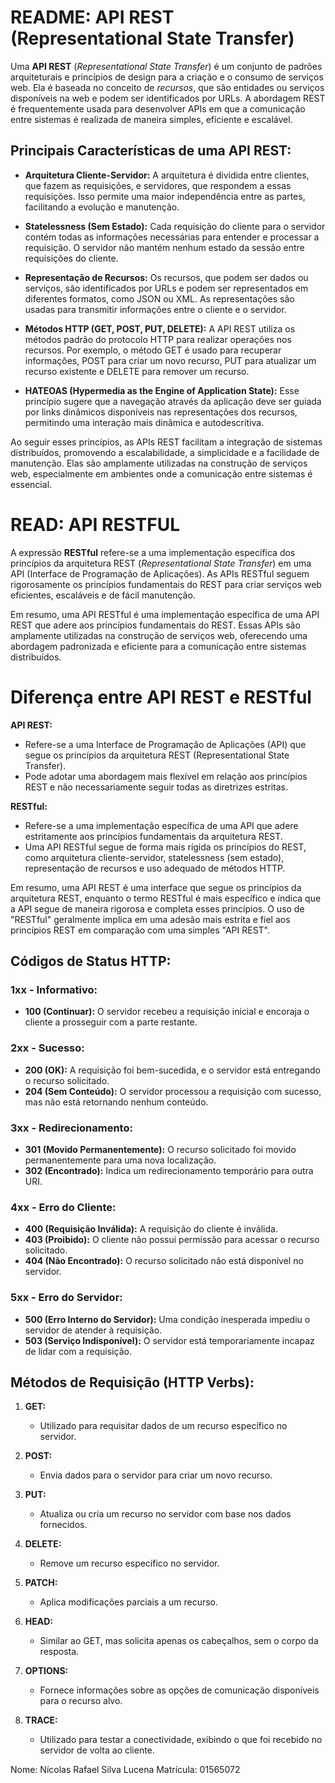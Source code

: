 # README: API REST (Representational State Transfer)

Uma **API REST** (*Representational State Transfer*) é um conjunto de padrões arquiteturais e princípios de design para a criação e o consumo de serviços web. Ela é baseada no conceito de *recursos*, que são entidades ou serviços disponíveis na web e podem ser identificados por URLs. A abordagem REST é frequentemente usada para desenvolver APIs em que a comunicação entre sistemas é realizada de maneira simples, eficiente e escalável.

## Principais Características de uma API REST:

- **Arquitetura Cliente-Servidor:** A arquitetura é dividida entre clientes, que fazem as requisições, e servidores, que respondem a essas requisições. Isso permite uma maior independência entre as partes, facilitando a evolução e manutenção.

- **Statelessness (Sem Estado):** Cada requisição do cliente para o servidor contém todas as informações necessárias para entender e processar a requisição. O servidor não mantém nenhum estado da sessão entre requisições do cliente.

- **Representação de Recursos:** Os recursos, que podem ser dados ou serviços, são identificados por URLs e podem ser representados em diferentes formatos, como JSON ou XML. As representações são usadas para transmitir informações entre o cliente e o servidor.

- **Métodos HTTP (GET, POST, PUT, DELETE):** A API REST utiliza os métodos padrão do protocolo HTTP para realizar operações nos recursos. Por exemplo, o método GET é usado para recuperar informações, POST para criar um novo recurso, PUT para atualizar um recurso existente e DELETE para remover um recurso.

- **HATEOAS (Hypermedia as the Engine of Application State):** Esse princípio sugere que a navegação através da aplicação deve ser guiada por links dinâmicos disponíveis nas representações dos recursos, permitindo uma interação mais dinâmica e autodescritiva.

Ao seguir esses princípios, as APIs REST facilitam a integração de sistemas distribuídos, promovendo a escalabilidade, a simplicidade e a facilidade de manutenção. Elas são amplamente utilizadas na construção de serviços web, especialmente em ambientes onde a comunicação entre sistemas é essencial.

# READ: API RESTFUL

A expressão **RESTful** refere-se a uma implementação específica dos princípios da arquitetura REST (*Representational State Transfer*) em uma API (Interface de Programação de Aplicações). As APIs RESTful seguem rigorosamente os princípios fundamentais do REST para criar serviços web eficientes, escaláveis e de fácil manutenção.

Em resumo, uma API RESTful é uma implementação específica de uma API REST que adere aos princípios fundamentais do REST. Essas APIs são amplamente utilizadas na construção de serviços web, oferecendo uma abordagem padronizada e eficiente para a comunicação entre sistemas distribuídos.

# Diferença entre API REST e RESTful

**API REST:**
- Refere-se a uma Interface de Programação de Aplicações (API) que segue os princípios da arquitetura REST (Representational State Transfer).
- Pode adotar uma abordagem mais flexível em relação aos princípios REST e não necessariamente seguir todas as diretrizes estritas.

**RESTful:**
- Refere-se a uma implementação específica de uma API que adere estritamente aos princípios fundamentais da arquitetura REST.
- Uma API RESTful segue de forma mais rígida os princípios do REST, como arquitetura cliente-servidor, statelessness (sem estado), representação de recursos e uso adequado de métodos HTTP.

Em resumo, uma API REST é uma interface que segue os princípios da arquitetura REST, enquanto o termo RESTful é mais específico e indica que a API segue de maneira rigorosa e completa esses princípios. O uso de "RESTful" geralmente implica em uma adesão mais estrita e fiel aos princípios REST em comparação com uma simples "API REST".


## Códigos de Status HTTP:

### 1xx - Informativo:
- **100 (Continuar):** O servidor recebeu a requisição inicial e encoraja o cliente a prosseguir com a parte restante.

### 2xx - Sucesso:
- **200 (OK):** A requisição foi bem-sucedida, e o servidor está entregando o recurso solicitado.
- **204 (Sem Conteúdo):** O servidor processou a requisição com sucesso, mas não está retornando nenhum conteúdo.

### 3xx - Redirecionamento:
- **301 (Movido Permanentemente):** O recurso solicitado foi movido permanentemente para uma nova localização.
- **302 (Encontrado):** Indica um redirecionamento temporário para outra URI.

### 4xx - Erro do Cliente:
- **400 (Requisição Inválida):** A requisição do cliente é inválida.
- **403 (Proibido):** O cliente não possui permissão para acessar o recurso solicitado.
- **404 (Não Encontrado):** O recurso solicitado não está disponível no servidor.

### 5xx - Erro do Servidor:
- **500 (Erro Interno do Servidor):** Uma condição inesperada impediu o servidor de atender à requisição.
- **503 (Serviço Indisponível):** O servidor está temporariamente incapaz de lidar com a requisição.

## Métodos de Requisição (HTTP Verbs):

1. **GET:**
   - Utilizado para requisitar dados de um recurso específico no servidor.

2. **POST:**
   - Envia dados para o servidor para criar um novo recurso.

3. **PUT:**
   - Atualiza ou cria um recurso no servidor com base nos dados fornecidos.

4. **DELETE:**
   - Remove um recurso específico no servidor.

5. **PATCH:**
   - Aplica modificações parciais a um recurso.

6. **HEAD:**
   - Similar ao GET, mas solicita apenas os cabeçalhos, sem o corpo da resposta.

7. **OPTIONS:**
   - Fornece informações sobre as opções de comunicação disponíveis para o recurso alvo.

8. **TRACE:**
   - Utilizado para testar a conectividade, exibindo o que foi recebido no servidor de volta ao cliente.
  


  Nome: Nícolas Rafael Silva Lucena
  Matrícula: 01565072
